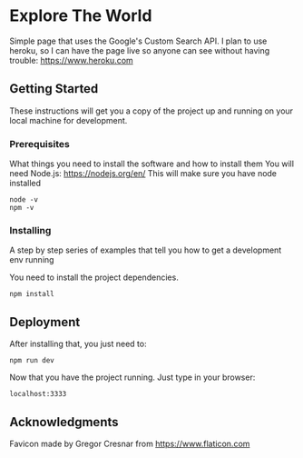 # Explore The World

Simple page that uses the Google's Custom Search API.
I plan to use heroku, so I can have the page live so anyone can see without having trouble: https://www.heroku.com

## Getting Started

These instructions will get you a copy of the project up and running on your local machine for development.

### Prerequisites

What things you need to install the software and how to install them
You will need Node.js: https://nodejs.org/en/
This will make sure you have node installed
```
node -v
npm -v
```

### Installing

A step by step series of examples that tell you how to get a development env running

You need to install the project dependencies.

```
npm install
```

## Deployment

After installing that, you just need to:

```
npm run dev
```

Now that you have the project running.
Just type in your browser:

```
localhost:3333
```

## Acknowledgments

Favicon made by Gregor Cresnar from https://www.flaticon.com